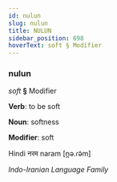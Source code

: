```yaml
---
id: nulun
slug: nulun
title: NULUN
sidebar_position: 698
hoverText: soft § Modifier
---
```


### nulun

*soft* **§** Modifier

**Verb**: to be soft

**Noun**: softness

**Modifier**: soft

Hindi नरम naram [n̪ə.ɾə̃m]

*Indo-Iranian Language Family*
